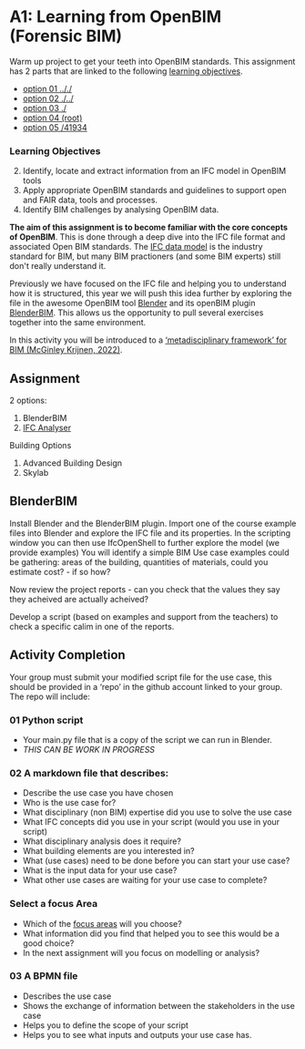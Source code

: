 # A1: Learning from OpenBIM (Forensic BIM)
Warm up project to get your teeth into OpenBIM standards. This assignment has 2 parts that are linked to the following [learning objectives].

* [option 01 .././ ](.././Concepts/IFC)
* [option 02  ./../ ](./../Concepts/IFC)
* [option 03  ./ ](./Concepts/IFC)
* [option 04  (root) ](/(root)/Concepts/IFC)
* [option 05  /41934 ](/41934/Concepts/IFC)



### Learning Objectives
2. Identify, locate and extract information from an IFC model in OpenBIM tools
3. Apply appropriate OpenBIM standards and guidelines to support open and FAIR data, tools and processes.
7. Identify BIM challenges by analysing OpenBIM data.

**The aim of this assignment is to become familiar with the core concepts of OpenBIM**. This is done through a deep dive into the IFC file format and associated Open BIM standards. The [IFC data model](https://github.com/timmcginley/41934/blob/main/Concepts/IFC) is the industry standard for BIM, but many BIM practioners (and some BIM experts) still don't really understand it.

Previously we have focused on the IFC file and helping you to understand how it is structured, this year we will push this idea further by exploring the file in the awesome OpenBIM tool [Blender] and its openBIM plugin [BlenderBIM]. This allows us the opportunity to pull several exercises together into the same environment.

In this activity you will be introduced to a [‘metadisciplinary framework’ for BIM (McGinley Krijnen, 2022)](https://www.researchgate.net/publication/363579368_A_framework_for_meta-disciplinary_building_analysis/stats). 

## Assignment

2 options:
1. BlenderBIM
2. [IFC Analyser](https://github.com/timmcginley/41934/blob/main/Concepts/IFCFileAnalyzer)

Building Options
1. Advanced Building Design
2. Skylab

## BlenderBIM
Install Blender and the BlenderBIM plugin.
Import one of the course example files into Blender and explore the IFC file and its properties.
In the scripting window you can then use IfcOpenShell to further explore the model (we provide examples)
You will identify a simple BIM Use case examples could be gathering:
areas of the building,
quantities of materials,
could you estimate cost? - if so how?

Now review the project reports - can you check that the values they say they acheived are actually acheived?

Develop a script (based on examples and support from the teachers) to check a specific calim in one of the reports.

## Activity Completion
Your group must submit your modified script file for the use case, this should be provided in a ‘repo’ in the github account linked to your group. The repo will include:

### 01 Python script
* Your main.py file that is a copy of the script we can run in Blender.
* *THIS CAN BE WORK IN PROGRESS* 

### 02 A markdown file that describes: 
* Describe the use case you have chosen
* Who is the use case for?	
* What disciplinary (non BIM) expertise did you use to solve the use case
* What IFC concepts did you use in your script (would you use in your script)
* What disciplinary analysis does it require?	
* What building elements are you interested in?	
* What (use cases) need to be done before you can start your use case?	
* What is the input data for your use case?	
* What other use cases are waiting for your use case to complete?

### Select a focus Area
* Which of the [focus areas](https://github.com/timmcginley/41934/blob/main/Focus) will you choose?
* What information did you find that helped you to see this would be a good choice?
* In the next assignment will you focus on modelling or analysis?

### 03 A BPMN file
* Describes the use case
* Shows the exchange of information between the stakeholders in the use case
* Helps you to define the scope of your script
* Helps you to see what inputs and outputs your use case has.

<!-- links --> 

[learning objectives]: https://github.com/timmcginley/41934/blob/main/LearningObjectives
[Blender]: https://github.com/timmcginley/41934/blob/main/Concepts/Blender
[BlenderBIM]: https://github.com/timmcginley/41934/blob/main/Concepts/BlenderBIM


